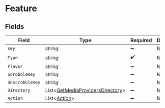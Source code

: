# Feature


## Fields

| Field                                                                                   | Type                                                                                    | Required                                                                                | Description                                                                             | Example                                                                                 |
| --------------------------------------------------------------------------------------- | --------------------------------------------------------------------------------------- | --------------------------------------------------------------------------------------- | --------------------------------------------------------------------------------------- | --------------------------------------------------------------------------------------- |
| `Key`                                                                                   | *string*                                                                                | :heavy_minus_sign:                                                                      | N/A                                                                                     |                                                                                         |
| `Type`                                                                                  | *string*                                                                                | :heavy_check_mark:                                                                      | N/A                                                                                     |                                                                                         |
| `Flavor`                                                                                | *string*                                                                                | :heavy_minus_sign:                                                                      | N/A                                                                                     | global                                                                                  |
| `ScrobbleKey`                                                                           | *string*                                                                                | :heavy_minus_sign:                                                                      | N/A                                                                                     | /:/scrobble/new                                                                         |
| `UnscrobbleKey`                                                                         | *string*                                                                                | :heavy_minus_sign:                                                                      | N/A                                                                                     | /:/unscrobble/new                                                                       |
| `Directory`                                                                             | List<[GetMediaProvidersDirectory](../../Models/Requests/GetMediaProvidersDirectory.md)> | :heavy_minus_sign:                                                                      | N/A                                                                                     |                                                                                         |
| `Action`                                                                                | List<[Action](../../Models/Requests/Action.md)>                                         | :heavy_minus_sign:                                                                      | N/A                                                                                     |                                                                                         |